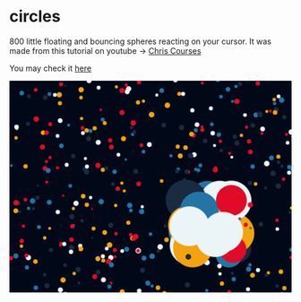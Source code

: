 # circles

800 little floating and bouncing spheres reacting on your cursor.
It was made from this tutorial on youtube -> [Chris Courses](https://www.youtube.com/watch?v=vxljFhP2krI)

You may check it [here](http://dn8.cz/js/circles/index.html)

![screenshot](screen.png)
